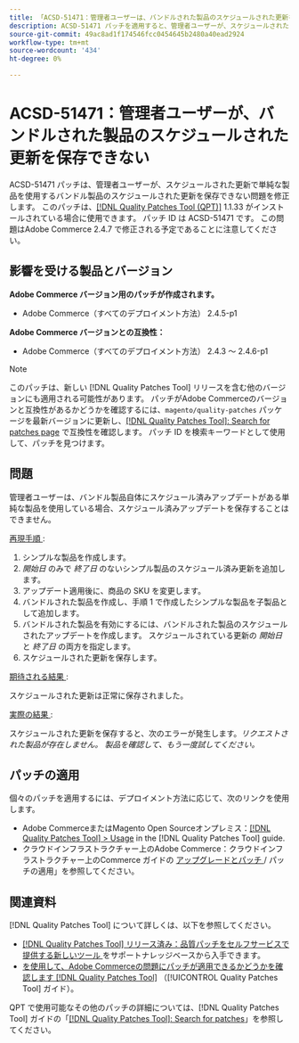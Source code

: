 ```yaml
---
title: 「ACSD-51471：管理者ユーザーは、バンドルされた製品のスケジュールされた更新を保存できない」
description: ACSD-51471 パッチを適用すると、管理者ユーザーが、スケジュールされたアップデートで単純な製品を使用するバンドル製品のスケジュールされたアップデートを保存できないAdobe Commerceの問題を修正できます。
source-git-commit: 49ac8ad1f174546fcc0454645b2480a40ead2924
workflow-type: tm+mt
source-wordcount: '434'
ht-degree: 0%

---
```


# ACSD-51471：管理者ユーザーが、バンドルされた製品のスケジュールされた更新を保存できない

ACSD-51471 パッチは、管理者ユーザーが、スケジュールされた更新で単純な製品を使用するバンドル製品のスケジュールされた更新を保存できない問題を修正します。 このパッチは、[[!DNL Quality Patches Tool (QPT)]](https://experienceleague.adobe.com/en/docs/commerce-knowledge-base/kb/announcements/commerce-announcements/magento-quality-patches-released-new-tool-to-self-serve-quality-patches) 1.1.33 がインストールされている場合に使用できます。 パッチ ID は ACSD-51471 です。 この問題はAdobe Commerce 2.4.7 で修正される予定であることに注意してください。

## 影響を受ける製品とバージョン

**Adobe Commerce バージョン用のパッチが作成されます。**

* Adobe Commerce（すべてのデプロイメント方法） 2.4.5-p1

**Adobe Commerce バージョンとの互換性：**

* Adobe Commerce（すべてのデプロイメント方法） 2.4.3 ～ 2.4.6-p1

>[!NOTE]
>
>このパッチは、新しい [!DNL Quality Patches Tool] リリースを含む他のバージョンにも適用される可能性があります。 パッチがAdobe Commerceのバージョンと互換性があるかどうかを確認するには、`magento/quality-patches` パッケージを最新バージョンに更新し、[[!DNL Quality Patches Tool]: Search for patches page](https://experienceleague.adobe.com/tools/commerce-quality-patches/index.html) で互換性を確認します。 パッチ ID を検索キーワードとして使用して、パッチを見つけます。

## 問題

管理者ユーザーは、バンドル製品自体にスケジュール済みアップデートがある単純な製品を使用している場合、スケジュール済みアップデートを保存することはできません。

<u> 再現手順 </u>:

1. シンプルな製品を作成します。
1. *開始日* のみで *終了日* のないシンプル製品のスケジュール済み更新を追加します。
1. アップデート適用後に、商品の SKU を変更します。
1. バンドルされた製品を作成し、手順 1 で作成したシンプルな製品を子製品として追加します。
1. バンドルされた製品を有効にするには、バンドルされた製品のスケジュールされたアップデートを作成します。 スケジュールされている更新の *開始日* と *終了日* の両方を指定します。
1. スケジュールされた更新を保存します。

<u> 期待される結果 </u>:

スケジュールされた更新は正常に保存されました。

<u> 実際の結果 </u>:

スケジュールされた更新を保存すると、次のエラーが発生します。*リクエストされた製品が存在しません。 製品を確認して、もう一度試してください。*

## パッチの適用

個々のパッチを適用するには、デプロイメント方法に応じて、次のリンクを使用します。

* Adobe CommerceまたはMagento Open Sourceオンプレミス：[[!DNL Quality Patches Tool] > Usage](https://experienceleague.adobe.com/docs/commerce-operations/tools/quality-patches-tool/usage.html) in the [!DNL Quality Patches Tool] guide.
* クラウドインフラストラクチャー上のAdobe Commerce：クラウドインフラストラクチャー上のCommerce ガイドの [ アップグレードとパッチ ](https://experienceleague.adobe.com/docs/commerce-cloud-service/user-guide/develop/upgrade/apply-patches.html)/ パッチの適用」を参照してください。

## 関連資料

[!DNL Quality Patches Tool] について詳しくは、以下を参照してください。

* [[!DNL Quality Patches Tool]  リリース済み：品質パッチをセルフサービスで提供する新しいツール ](https://experienceleague.adobe.com/en/docs/commerce-knowledge-base/kb/announcements/commerce-announcements/magento-quality-patches-released-new-tool-to-self-serve-quality-patches) をサポートナレッジベースから入手できます。
* [ を使用して、Adobe Commerceの問題にパッチが適用できるかどうかを確認します  [!DNL Quality Patches Tool]](/help/tools/quality-patches-tool/patches-available-in-qpt/check-patch-for-magento-issue-with-magento-quality-patches.md) （[!UICONTROL Quality Patches Tool] ガイド）。


QPT で使用可能なその他のパッチの詳細については、[!DNL Quality Patches Tool] ガイドの「[[!DNL Quality Patches Tool]: Search for patches](https://experienceleague.adobe.com/tools/commerce-quality-patches/index.html)」を参照してください。
